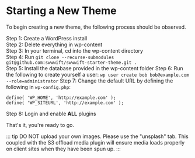 # Starting a New Theme

To begin creating a new theme, the following process should be observed.

Step 1: Create a WordPress install\
Step 2: Delete everything in wp-content\
Step 3: In your terminal, cd into the wp-content directory\
Step 4: Run `git clone --recurse-submodules git@github.com:swwwift/swwwift-starter-theme.git .`\
Step 5: Install the database provided in the wp-content folder
Step 6: Run the following to create yourself a user: `wp user create bob bob@example.com --role=administrator`
Step 7: Change the default URL by defining the following in `wp-config.php`:
```
define( 'WP_HOME', 'http://example.com' );
define( 'WP_SITEURL', 'http://example.com' );
```
Step 8: Login and enable **ALL** plugins

That's it, you're ready to go.

::: tip
DO NOT upload your own images. Please use the "unsplash" tab. This coupled with the S3 offload media plugin will ensure media loads properly on client sites when they have been spun up.
:::
